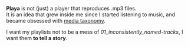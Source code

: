 **Playa** is not (just) a player that reproduces .mp3 files.  
It is an idea that grew inside me since I started listening to music, and became obsessed with [media taxonomy][1].

I want my playlists not to be a mess of *01_inconsistently_named-tracks*, I want them **to tell a story**.

[1]: https://blog.discogs.com/en/the-genre-vs-alphabet-debate/
